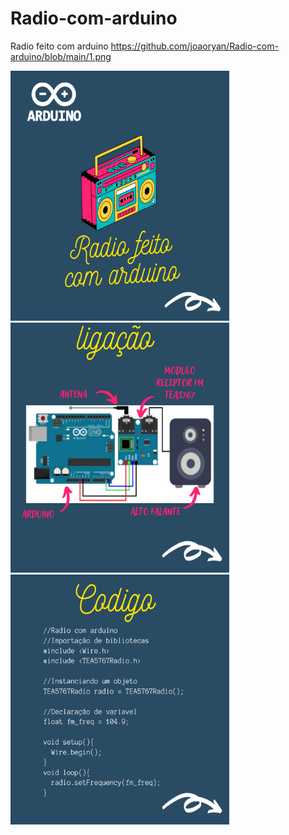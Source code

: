 # Radio-com-arduino
Radio feito com arduino https://github.com/joaoryan/Radio-com-arduino/blob/main/1.png

<img src="https://github.com/joaoryan/Radio-com-arduino/blob/main/1.png" width="350px" height="400px"/><img src="https://github.com/joaoryan/Radio-com-arduino/blob/main/2.png" width="350px" height="400px"/><img src="https://github.com/joaoryan/Radio-com-arduino/blob/main/3.png" width="350px" height="400px"/>

